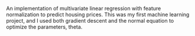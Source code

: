 An implementation of multivariate linear regression with feature normalization to predict housing prices. This was my first machine learning project, and I used both gradient descent and the normal equation to optimize the parameters, theta.
